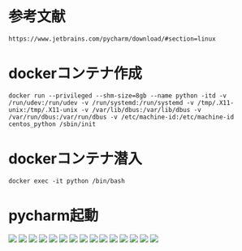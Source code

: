 # 参考文献

```
https://www.jetbrains.com/pycharm/download/#section=linux
```

# dockerコンテナ作成

```
docker run --privileged --shm-size=8gb --name python -itd -v /run/udev:/run/udev -v /run/systemd:/run/systemd -v /tmp/.X11-unix:/tmp/.X11-unix -v /var/lib/dbus:/var/lib/dbus -v /var/run/dbus:/var/run/dbus -v /etc/machine-id:/etc/machine-id centos_python /sbin/init
```

# dockerコンテナ潜入

```
docker exec -it python /bin/bash
```

# pycharm起動
![](~/1.png)
![](~/2.png)
![](~/3.png)
![](~/4.png)
![](~/5.png)
![](~/6.png)
![](~/7.png)
![](~/8.png)
![](~/9.png)
![](~/10.png)
![](~/11.png)
![](~/12.png)
![](~/13.png)
![](~/14.png)
![](~/15.png)
